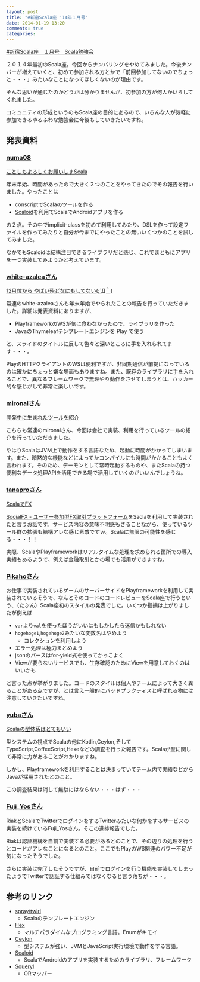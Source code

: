 ```yaml
---
layout: post
title: "#新宿Scala座 '14年１月号"
date: 2014-01-19 13:20
comments: true
categories: 
---
```


[#新宿Scala座　１月号　Scala勉強会](http://www.zusaar.com/event/2527004)

２０１４年最初のScala座。今回からナンバリングをやめてみました。今後ナンバーが増えていくと、初めて参加される方とかで「前回参加してないのでちょっと・・・」みたいなことになってほしくないのが理由です。

そんな思いが通じたのかどうかは分かりませんが、初参加の方が何人かいらしてくれました。

コミュニティの形成というのもScala座の目的にあるので、いろんな人が気軽に参加できるゆるふわな勉強会に今後もしていきたいですね。

## 発表資料

### [numa08](http://twitter.com/numa08)

[ことしもよろしくお願いしまScala](http://numa08.github.io/scala_za_data/7th/numa08/#0)

年末年始、時間があったので大きく２つのことをやってきたのでその報告を行いました。やったことは
 
 - conscriptでScalaのツールを作る
 - [Scaloid](https://github.com/pocorall/scaloid)を利用てScalaでAndroidアプリを作る

の２点。その中でimplicit-classを初めて利用してみたり、DSLを作って設定ファイルを作ってみたりと自分が今までにやったことの無いいくつかのことを試してみました。

なかでもScaloidは結構注目できるライブラリだと感じ、これでまともにアプリを一つ実装してみようかと考えています。

### [white-azaleaさん](http://white-azalea.hatenablog.jp/)

[12月位から やばい殆どなにもしてない(;´Д｀)](http://numa08.github.io/scala_za_data/7th/yoshii/#/)

常連のwhite-azaleaさんも年末年始でやられたことの報告を行っていただきました。詳細は発表資料にありますが、

 - PlayframeworkのWSが気に食わなかったので、ライブラリを作った
 - JavaのThymeleafテンプレートエンジンを Play で使う

と、スライドのタイトルに反して色々と深いところに手を入れられてます・・・。

PlayのHTTPクライアントのWSは便利ですが、非同期通信が前提になっているのは確かにちょっと嫌な場面もありますね。また、既存のライブラリに手を入れることで、異なるフレームワークで無理やり動作をさせてしまうとは、ハッカー的な感じがして非常に楽しいです。

### [mironalさん](https://twitter.com/mironal)

[開発中に生まれたツールを紹介](http://mironal.github.io/slides/2014-01-18/scala/index.html#0)

こちらも常連のmironalさん、今回は会社で実装、利用を行っているツールの紹介を行っていただきました。

やはりScalaはJVM上で動作をする言語なため、起動に時間がかかってしまいます。また、暗黙的な機能などによってかコンパイルにも時間がかかることもよく言われます。そのため、デーモンとして常時起動するものや、またScalaの持つ便利なデータ処理APIを活用できる場で活用していくのがいいんでしょうね。

### [tanaproさん](https://twitter.com/tanapro)

[ScalaでFX](http://www.slideshare.net/mobile/dsaki/20140118-social-fx)

[SocialFX - ユーザー参加型FX取引プラットフォーム](http://socialfx.jp.net/)をSaclaを利用して実装されたと言うお話です。サービス内容の意味不明感もさることながら、使っているツール群の拡張も結構アレな感じ素敵ですｗ。Scalaに無限の可能性を感じる・・・！！

実際、ScalaやPlayframeworkはリアルタイムな処理を求められる箇所での導入実績もあるようで、例えば金融取引とかの場でも活用ができますね。

### [Pikahoさん](https://twitter.com/Pikaho)

お仕事で実装されているゲームのサーバーサイドをPlayframeworkを利用して実装されているそうで、なんとそのコードのコードレビューをScala座で行うという、（たぶん）Scala座初のスタイルの発表でした。いくつか指摘は上がりましたが例えば

 - `var`より`val`を使ったほうがいいはもしかしたら迷信かもしれない
 - `hogehoge1`,`hogehoge2`みたいな変数名はやめよう
     - コレクションを利用しよう
 - エラー処理は極力まとめよう
 - jsonのパースはfor-yield式を使ってかっこよく
 - Viewが要らないサービスでも、生存確認のためにViewを用意しておくのはいいかも

と言った点が挙がりました。コードのスタイルは個人やチームによって大きく異ることがある点ですが、とは言え一般的にバッドプラクティスと呼ばれる物には注意していきたいですね。

### [yubaさん](https://twitter.com/yuba)

[Scalaの型体系はとてもいい](http://prezi.com/xr-6dmkzc2tg/scala/)

型システムの視点でScalaの他にKotlin,Ceylon,そしてTypeScript,CoffeeScript,Hexeなどの調査を行った報告です。Scalaが型に関して非常に力があることがわかりますね。

しかし、Playframeworkを利用することは決まっていてチーム内で実績などからJavaが採用されたとのこと。

この調査結果は消して無駄にはならない・・・はず・・・

### [Fuji_Yosさん](https://twitter.com/Fuji_Yos)

RiakとScalaでTwitterでログインをするTwitterみたいな何かをするサービスの実装を続けているFuji_Yosさん。そこの進捗報告でした。

Riakは認証機構を自前で実装する必要があるとのことで、その辺りの処理を行うとコードがアレなことになるとのこと。ここでもPlayのWS関連のパワー不足が気になったそうでした。

さらに実装は完了したそうですが、自前でログインを行う機能を実装してしまったようでTwitterで認証する仕組みではなくなると言う落ちが・・・。

## 参考のリンク

 - [spray/twirl](https://github.com/spray/twirl)
     - Scalaのテンプレートエンジン
 - [Hex](http://www.hexlang.org/)
     - マルチパラダイムなプログラミング言語。Enumがキモイ
 - [Ceylon](http://ceylon-lang.org/)
     - 型システムが強い、JVMとJavaScript実行環境で動作をする言語。
 - [Scaloid](https://github.com/pocorall/scaloid)
     - ScalaでAndroidのアプリを実装するためのライブラリ、フレームワーク
 - [Squeryl](http://squeryl.org/)
     - ORマッパー
 
